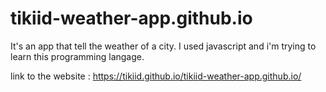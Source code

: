 # tikiid-weather-app.github.io
It's an app that tell the weather of a city. I used javascript and i'm trying to learn this programming langage.

link to the website : https://tikiid.github.io/tikiid-weather-app.github.io/
